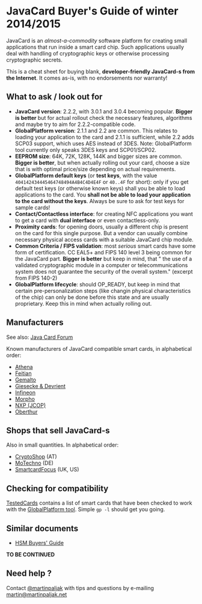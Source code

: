# JavaCard Buyer's Guide of winter 2014/2015

JavaCard is an *almost-a-commodity* software platform for creating small applications that run inside a smart card chip. Such applications usually deal with handling of cryptographic keys or otherwise processing cryptographic secrets.

This is a cheat sheet for buying blank, **developer-friendly JavaCard-s from the Internet**. It comes as-is, with no endorsements nor warranty!

## What to ask / look out for
 * **JavaCard version**: 2.2.2, with 3.0.1 and 3.0.4 becoming popular. **Bigger is better** but for actual rollout check the necessary features, algorithms and maybe try to aim for 2.2.2-compatible code.
 * **GlobalPlatform version**: 2.1.1 and 2.2 are common. This relates to loading your application to the card and 2.1.1 is sufficient, while 2.2 adds SCP03 support, which uses AES instead of 3DES. Note: GlobalPlatform tool currently only speaks 3DES keys and SCP01/SCP02.
 * **EEPROM size**: 64K, 72K, 128K, 144K and bigger sizes are common. **Bigger is better**, but when actually rolling out your card, choose a size that is with optimal price/size depending on actual requirements.
 * **GlobalPlatform default keys** (or **test keys**, with the value ```404142434445464748494A4B4C4D4E4F``` or ```40..4F``` for short): only if you get default test keys (or otherwise known keys) shall you be able to load applications to the card. You **shall not be able to load your application to the card without the keys**. Always be sure to ask for test keys for sample cards!
 * **Contact/Contactless interface**: for creating NFC applications you want to get a card with **dual interface** or even contactless-only.
 * **Proximity cards**: for opening doors, usually a different chip is present on the card for this single purpose. But a vendor can usually combine necessary physical access cards with a suitable JavaCard chip module.
 * **Common Criteria / FIPS validation**: most *serious* smart cards have some form of certification. CC EAL5+ and FIPS 140 level 3 being common for the JavaCard part. **Bigger is better** but keep in mind, that " the use of a validated cryptographic module in a computer or telecommunications system does not guarantee the security of the overall system." (excerpt from FIPS 140-2)
 * **GlobalPlatform lifecycle**: should OP_READY, but keep in mind that certain pre-personalization steps (like changin physical characteristics of the chip) can only be done before this state and are usually proprietary. Keep this in mind when actually rolling out.

## Manufacturers
See also: [Java Card Forum](http://javacardforum.com/)

Known manufacturers of JavaCard compatible smart cards, in alphabetical order:

 * [Athena](http://www.athena-scs.com/)
 * [Feitian](http://www.ftsafe.com/)
 * [Gemalto](http://www.gemalto.com/)
 * [Giesecke & Devrient](http://www.gi-de.com/)
 * [Infineon](http://www.infineon.com/)
 * [Morpho](http://www.morpho.com/)
 * [NXP (JCOP)](http://www.nxp.com/)
 * [Oberthur](http://www.oberthur.com/)
  

## Shops that sell JavaCard-s
Also in small quantities. In alphabetical order:

 * [CryptoShop](http://www.cryptoshop.com/) (AT)
 * [MoTechno](http://www.motechno.com/) (DE)
 * [SmartcardFocus](http://www.smartcardfocus.com/) (UK, US)

## Checking for compatibility

[TestedCards](https://github.com/martinpaljak/GlobalPlatform/wiki/TestedCards) contains a list of smart cards that have been checked to work with the [GlobalPlatform tool](https://github.com/martinpaljak/GlobalPlatform#globalplatform-from-openkms). Simple ```gp -l``` should get you going.

## Similar documents
 * [HSM Buyers' Guide](https://wiki.opendnssec.org/display/DOCREF/HSM+Buyers%27+Guide)

**TO BE CONTINUED**

## Need help ?

Contact [@martinpaljak](https://github.com/martinpaljak) with tips and questions by e-mailing martin@martinpaljak.net
